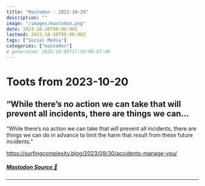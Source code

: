 ```yaml
---
title: "Mastodon - 2023-10-20"
description: ""
image: "/images/mastodon.png"
date: 2023-10-20T00:00:00Z
lastmod: 2023-10-20T00:00:00Z
tags: ["Social Media"]
categories: ["mastodon"]
# generated: 2025-10-05T17:59:09-07:00
---
```


# Toots from 2023-10-20

## “While there’s no action we can take that will prevent all incidents, there are things we can...

“While there’s no action we can take that will prevent all incidents, there are things we can do in advance to limit the harm that result from these future incidents.”

<https://surfingcomplexity.blog/2023/09/30/accidents-manage-you/>

##### [Mastodon Source 🐘](https://hachyderm.io/@mweagle/111268900529366198)

---

